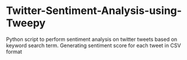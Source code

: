 # Twitter-Sentiment-Analysis-using-Tweepy
Python script to perform sentiment analysis on twitter tweets based on keyword search term. Generating sentiment score for each tweet in CSV format
